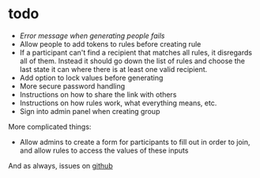 # todo

- *Error message when generating people fails*
- Allow people to add tokens to rules before creating rule
- If a participant can't find a recipient that matches all rules, it disregards all of them. Instead it should go down the list of rules and choose the last state it can where there is at least one valid recipient.
- Add option to lock values before generating
- More secure password handling
- Instructions on how to share the link with others
- Instructions on how rules work, what everything means, etc.
- Sign into admin panel when creating group

More complicated things:

- Allow admins to create a form for participants to fill out in order to join, and allow rules to access the values of these inputs

And as always, issues on [github](https://github.com/thepaperpilot/Gift-Exchange-2/issues/)
